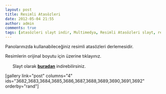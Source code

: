 ```yaml
---
layout: post
title: Resimli Atasözleri
date: 2012-05-04 21:55
author: admin
comments: true
tags: [atasözleri slayt indir, Multimedya, Resimli Atasözleri slayt, resimli atasözü]
---
```

Panolarınızda kullanabileceğiniz resimli atasözleri derlemesidir.

Resimlerin orijinal boyutu için üzerine tıklayınız.

<a href="http://egitimvaktim.com/dosyalar/2012/04/zip.gif"><img class="alignnone size-full wp-image-4259" title="zip" alt="" src="http://egitimvaktim.com/dosyalar/2012/04/zip.gif" width="16" height="16" /></a>  Slayt olarak <a href="http://egitimvaktim.com/dosyalar/2012/05/deyimlersunu.zip" target="_blank"><strong>buradan</strong></a> indirebilirsiniz.

[gallery link="post" columns="4" ids="3682,3683,3684,3685,3686,3687,3688,3689,3690,3691,3692" orderby="rand"]
